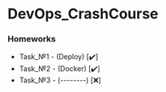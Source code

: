 # DevOps_CrashCourse
<h3>Homeworks</h3>

* Task_№1 - (Deploy) [✔️]
* Task_№2 - (Docker) [✔️] 
* Task_№3 - (--------) [❌]
